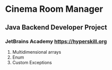 # Cinema Room Manager
## Java Backend Developer Project
### JetBrains Academy https://hyperskill.org

1. Multidimensional arrays
2. Enum
3. Custom Exceptions